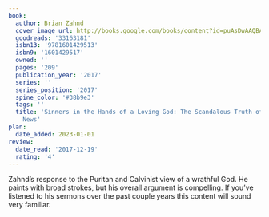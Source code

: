 ```yaml
---
book:
  author: Brian Zahnd
  cover_image_url: http://books.google.com/books/content?id=puAsDwAAQBAJ&printsec=frontcover&img=1&zoom=1&edge=curl&source=gbs_api
  goodreads: '33163181'
  isbn13: '9781601429513'
  isbn9: '1601429517'
  owned: ''
  pages: '209'
  publication_year: '2017'
  series: ''
  series_position: '2017'
  spine_color: '#38b9e3'
  tags: ''
  title: 'Sinners in the Hands of a Loving God: The Scandalous Truth of the Very Good
    News'
plan:
  date_added: 2023-01-01
review:
  date_read: '2017-12-19'
  rating: '4'
---
```


Zahnd’s response to the Puritan and Calvinist view of a wrathful God. He paints with broad strokes, but his overall argument is compelling. If you’ve listened to his sermons over the past couple years this content will sound very familiar.
